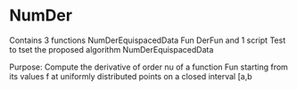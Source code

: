 # NumDer
Contains 3 functions 
NumDerEquispacedData
Fun
DerFun
and 1 script Test to tset the proposed algorithm NumDerEquispacedData

Purpose: Compute the derivative of order nu of a function Fun starting from its values f at uniformly distributed points on a closed interval [a,b
